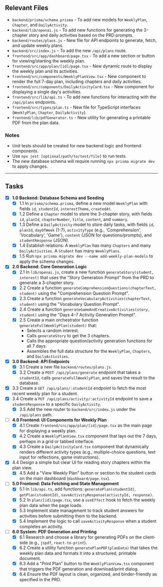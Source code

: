 ## Relevant Files

-   `backend/prisma/schema.prisma` - To add new models for `WeeklyPlan`, `Chapter`, and `DailyActivity`.
-   `backend/lib/openai.js` - To add new functions for generating the 3-chapter story and daily activities based on the PRD prompts.
-   `backend/routes/plans.js` - New file for API endpoints to generate, fetch, and update weekly plans.
-   `backend/src/index.js` - To add the new `/api/plans` route.
-   `frontend/src/app/dashboard/page.tsx` - To add a new section or button for viewing/starting the weekly plan.
-   `frontend/src/app/plan/[id]/page.tsx` - New dynamic route to display the weekly plan and its activities.
-   `frontend/src/components/WeeklyPlanView.tsx` - New component to render the full 7-day plan, including chapters and daily activities.
-   `frontend/src/components/DailyActivityCard.tsx` - New component for displaying a single day's activities.
-   `frontend/src/lib/api.ts` - To add new functions for interacting with the `/api/plans` endpoints.
-   `frontend/src/types/plan.ts` - New file for TypeScript interfaces (`WeeklyPlan`, `Chapter`, `DailyActivity`).
-   `frontend/lib/pdfGenerator.ts` - New utility for generating a printable PDF from the plan data.

### Notes

-   Unit tests should be created for new backend logic and frontend components.
-   Use `npx jest [optional/path/to/test/file]` to run tests.
-   The new database schema will require running `npx prisma migrate dev` to apply changes.

---

## Tasks

-   [x] **1.0 Backend: Database Schema and Seeding**
    -   [x] 1.1 In `prisma/schema.prisma`, define a new model `WeeklyPlan` with fields `id`, `studentId`, `interestTheme`, `createdAt`.
    -   [x] 1.2 Define a `Chapter` model to store the 3-chapter story, with fields `id`, `planId`, `chapterNumber`, `title`, `content`, and `summary`.
    -   [x] 1.3 Define a `DailyActivity` model to store daily tasks, with fields `id`, `planId`, `dayOfWeek` (1-7), `activityType` (e.g., 'Comprehension', 'Vocabulary', 'Game'), `content` (JSON for questions/prompts), and `studentResponse` (JSON).
    -   [x] 1.4 Establish relations: A `WeeklyPlan` has many `Chapters` and many `DailyActivities`. A `Student` has many `WeeklyPlans`.
    -   [x] 1.5 Run `npx prisma migrate dev --name add-weekly-plan-models` to apply the schema changes.

-   [x] **2.0 Backend: Core Generation Logic**
    -   [x] 2.1 In `lib/openai.js`, create a new function `generateStory(student, interest)` that uses the "Story Generation Prompt" from the PRD to generate a 3-chapter story.
    -   [x] 2.2 Create a function `generateComprehensionQuestions(chapterText, student)` using the "Comprehension Question Prompt".
    -   [x] 2.3 Create a function `generateVocabularyActivities(chapterText, student)` using the "Vocabulary Question Prompt".
    -   [x] 2.4 Create a function `generateGameAndCreativeActivities(story, student)` using the "Days 4–7 Activity Generation Prompt".
    -   [x] 2.5 Create a main orchestrator function `generateFullWeeklyPlan(student)` that:
        -   Selects a random interest.
        -   Calls `generateStory` to get the 3 chapters.
        -   Calls the appropriate question/activity generation functions for all 7 days.
        -   Assembles the full data structure for the `WeeklyPlan`, `Chapters`, and `DailyActivities`.

-   [x] **3.0 Backend: API Endpoints**
    -   [x] 3.1 Create a new file `backend/routes/plans.js`.
    -   [x] 3.2 Create a `POST /api/plans/generate` endpoint that takes a `studentId`, calls `generateFullWeeklyPlan`, and saves the result to the database.
-   [x] 3.3 Create a `GET /api/plans/:studentId` endpoint to fetch the most recent weekly plan for a student.
-   [x] 3.4 Create a `PUT /api/plans/activity/:activityId` endpoint to save a `studentResponse` to a specific `DailyActivity`.
    -   [x] 3.5 Add the new router to `backend/src/index.js` under the `/api/plans` path.

-   [ ] **4.0 Frontend: UI Components for Weekly Plan**
    -   [x] 4.1 Create `frontend/src/app/plan/[id]/page.tsx` as the main page for displaying a weekly plan.
    -   [x] 4.2 Create a `WeeklyPlanView.tsx` component that lays out the 7 days, perhaps in a grid or tabbed interface.
    -   [x] 4.3 Create a `DailyActivityCard.tsx` component that dynamically renders different activity types (e.g., multiple-choice questions, text input for reflections, game instructions).
-   [x] 4.4 Design a simple but clear UI for reading story chapters within the plan view.
    -   [x] 4.5 Add a "View Weekly Plan" button or section to the student cards on the main dashboard (`dashboard/page.tsx`).

-   [ ] **5.0 Frontend: Data Fetching and State Management**
    -   [x] 5.1 In `lib/api.ts`, add functions: `generatePlan(studentId)`, `getPlan(studentId)`, `saveActivityResponse(activityId, response)`.
    -   [x] 5.2 In `plan/[id]/page.tsx`, use a `useEffect` hook to fetch the weekly plan data when the page loads.
    -   [x] 5.3 Implement state management to track student answers for activities before submitting them to the backend.
    -   [x] 5.4 Implement the logic to call `saveActivityResponse` when a student completes an activity.

-   [ ] **6.0 System: PDF Generation and Printing**
    -   [x] 6.1 Research and choose a library for generating PDFs on the client-side (e.g., `jspdf`, `react-to-print`).
    -   [x] 6.2 Create a utility function `generatePlanPDF(planData)` that takes the weekly plan data and formats it into a structured, printable document.
    -   [x] 6.3 Add a "Print Plan" button to the `WeeklyPlanView.tsx` component that triggers the PDF generation and download/print dialog.
    -   [x] 6.4 Ensure the PDF layout is clean, organized, and binder-friendly as specified in the PRD.
